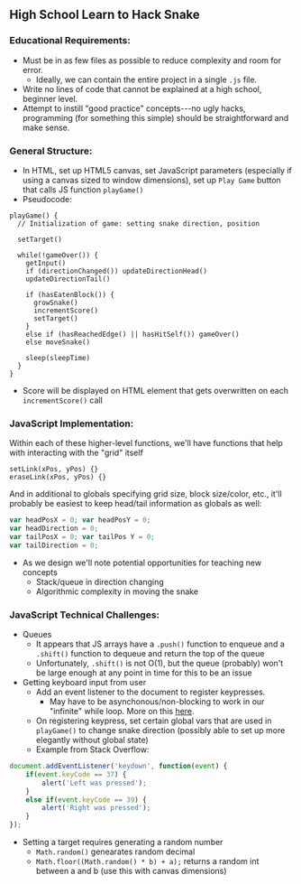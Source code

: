 ## High School Learn to Hack Snake
### Educational Requirements:
* Must be in as few files as possible to reduce complexity and room for error.
    * Ideally, we can contain the entire project in a single `.js` file.
* Write no lines of code that cannot be explained at a high school, beginner level.
* Attempt to instill "good practice" concepts---no ugly hacks, programming (for something this simple) should be straightforward and make sense.

### General Structure:
* In HTML, set up HTML5 canvas, set JavaScript parameters (especially if using a canvas sized to window dimensions), set up `Play Game` button that calls JS function `playGame()`
* Pseudocode:
```
playGame() {
  // Initialization of game: setting snake direction, position

  setTarget()

  while(!gameOver()) {
    getInput()
    if (directionChanged()) updateDirectionHead()
    updateDirectionTail()

    if (hasEatenBlock()) {
      growSnake()
      incrementScore()
      setTarget()
    }
    else if (hasReachedEdge() || hasHitSelf()) gameOver()
    else moveSnake()

    sleep(sleepTime)
  }
}
```
* Score will be displayed on HTML element that gets overwritten on each `incrementScore()` call

### JavaScript Implementation:

Within each of these higher-level functions, we'll have functions that help with interacting with the "grid" itself

```
setLink(xPos, yPos) {}
eraseLink(xPos, yPos) {}
```

And in additional to globals specifying grid size, block size/color, etc., it'll probably be easiest to keep head/tail information as globals as well:

```javascript
var headPosX = 0; var headPosY = 0;
var headDirection = 0;
var tailPosX = 0; var tailPos Y = 0;
var tailDirection = 0;
```

* As we design we'll note potential opportunities for teaching new concepts
    * Stack/queue in direction changing
    * Algorithmic complexity in moving the snake

### JavaScript Technical Challenges:
* Queues
    * It appears that JS arrays have a `.push()` function to enqueue and a `.shift()` function to dequeue and return the top of the queue
    * Unfortunately, `.shift()` is not O(1), but the queue (probably) won't be large enough at any point in time for this to be an issue
* Getting keyboard input from user
    * Add an event listener to the document to register keypresses.
        * May have to be asynchonous/non-blocking to work in our "infinite" while loop. More on this [here](http://javascript.info/tutorial/keyboard-events).
    * On registering keypress, set certain global vars that are used in `playGame()` to change snake direction (possibly able to set up more elegantly without global state)
    * Example from Stack Overflow:
```javascript
document.addEventListener('keydown', function(event) {
    if(event.keyCode == 37) {
        alert('Left was pressed');
    }
    else if(event.keyCode == 39) {
        alert('Right was pressed');
    }
});
```
* Setting a target requires generating a random number
    * `Math.random()` genearates random decimal
    * `Math.floor((Math.random() * b) + a);` returns a random int between a and b (use this with canvas dimensions)
